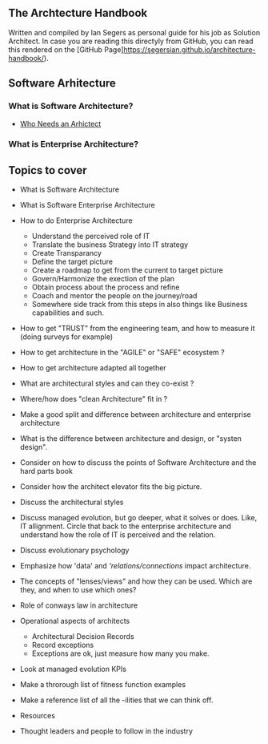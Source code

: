 ## The Archtecture Handbook
Written and compiled by Ian Segers as personal guide for his job as Solution Architect.
In case you are reading this directyly from GitHub, you can read this rendered on the [GitHub Page]https://segersian.github.io/architecture-handbook/).

## Software Arhitecture

### What is Software Architecture?

* [Who Needs an Arhictect](https://martinfowler.com/ieeeSoftware/whoNeedsArchitect.pdf)

### What is Enterprise Architecture?


## Topics to cover
* What is Software Architecture
* What is Software Enterprise Architecture
* How to do Enterprise Architecture 
    * Understand the perceived role of IT
    * Translate the business Strategy into IT strategy
    * Create Transparancy
    * Define the target picture
    * Create a roadmap to get from the current to target picture
    * Govern/Harmonize the exection of the plan
    * Obtain process about the process and refine
    * Coach and mentor the people on the journey/road
    * Somewhere side track from this steps in also things like Business capabilities and such.
* How to get "TRUST" from the engineering team, and how to measure it (doing surveys for example)
* How to get architecture in the "AGILE" or "SAFE" ecosystem ?
* How to get architecture adapted all together
* What are architectural styles and can they co-exist ?
* Where/how does "clean Architecture" fit in ?
* Make a good split and difference between architecture and enterprise architecture
* What is the difference between architecture and design, or "systen design".
* Consider on how to discuss the points of Software Architecture and the hard parts book
* Consider how the architect elevator fits the big picture.
* Discuss the architectural styles
* Discuss managed evolution, but go deeper, what it solves or does. Like, IT allignment. Circle that back to the enterprise architecture and understand how the role of IT is perceived and the relation.
* Discuss evolutionary psychology
* Emphasize how 'data' and *'relations/connections* impact architecture.
* The concepts of "lenses/views" and how they can be used. Which are they, and when to use which ones?
* Role of conways law in architecture
* Operational aspects of architects
    * Architectural Decision Records
    * Record exceptions
    * Exceptions are ok, just measure how many you make.
* Look at managed evolution KPIs
* Make a throrough list of fitness function examples
* Make a reference list of all the -ilities that we can think off.

* Resources

* Thought leaders and people to follow in the industry


